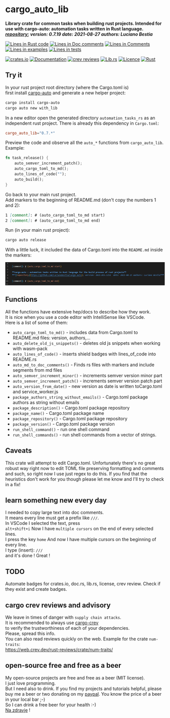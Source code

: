 [comment]: # (auto_md_to_doc_comments segment start A)

# cargo_auto_lib

[comment]: # (auto_cargo_toml_to_md start)

**Library crate for common tasks when building rust projects. Intended for use with cargo-auto: automation tasks written in Rust language.**  
***[repository](https://github.com/LucianoBestia/cargo_auto_lib); version: 0.7.19  date: 2021-08-27 authors: Luciano Bestia***  

[comment]: # (auto_cargo_toml_to_md end)

[comment]: # (auto_lines_of_code start)
[![Lines in Rust code](https://img.shields.io/badge/Lines_in_Rust-1001-green.svg)](https://github.com/LucianoBestia/cargo_auto_lib/)
[![Lines in Doc comments](https://img.shields.io/badge/Lines_in_Doc_comments-380-blue.svg)](https://github.com/LucianoBestia/cargo_auto_lib/)
[![Lines in Comments](https://img.shields.io/badge/Lines_in_comments-118-purple.svg)](https://github.com/LucianoBestia/cargo_auto_lib/)
[![Lines in examples](https://img.shields.io/badge/Lines_in_examples-0-yellow.svg)](https://github.com/LucianoBestia/cargo_auto_lib/)
[![Lines in tests](https://img.shields.io/badge/Lines_in_tests-11-orange.svg)](https://github.com/LucianoBestia/cargo_auto_lib/)

[comment]: # (auto_lines_of_code end)

[![crates.io](https://img.shields.io/crates/v/cargo_auto_lib.svg)](https://crates.io/crates/cargo_auto_lib) [![Documentation](https://docs.rs/cargo_auto_lib/badge.svg)](https://docs.rs/cargo_auto_lib/) [![crev reviews](https://web.crev.dev/rust-reviews/badge/crev_count/cargo_auto_lib.svg)](https://web.crev.dev/rust-reviews/crate/cargo_auto_lib/) [![Lib.rs](https://img.shields.io/badge/Lib.rs-rust-orange.svg)](https://lib.rs/crates/cargo_auto_lib/) [![Licence](https://img.shields.io/badge/license-MIT-blue.svg)](https://github.com/LucianoBestia/cargo_auto_lib/blob/master/LICENSE) [![Rust](https://github.com/LucianoBestia/cargo_auto_lib/workflows/RustAction/badge.svg)](https://github.com/LucianoBestia/cargo_auto_lib/)  

## Try it

In your rust project root directory (where the Cargo.toml is)  
first install [cargo-auto](https://crates.io/crates/cargo-auto) and generate a new helper project:

```bash
cargo install cargo-auto
cargo auto new with_lib
```

In a new editor open the generated directory `automation_tasks_rs` as an independent rust project. There is already this dependency in `Cargo.toml`:  

```toml
cargo_auto_lib="0.7.*"
```

Preview the code and observe all the `auto_*` functions from `cargo_auto_lib`.  
Example:  

```rust
fn task_release() {
    auto_semver_increment_patch();
    auto_cargo_toml_to_md();
    auto_lines_of_code("");
    auto_build();
}
```

Go back to your main rust project.  
Add markers to the beginning of README.md (don't copy the numbers 1 and 2):  

```md
1 [comment]: # (auto_cargo_toml_to_md start)
2 [comment]: # (auto_cargo_toml_to_md end)
```

Run (in your main rust project):

```bash
cargo auto release
```

With a little luck, it included the data of Cargo.toml into the `README.md` inside the markers:  

![auto_cargo_toml_to_md](https://github.com/LucianoBestia/cargo_auto_lib/raw/main/images/auto_cargo_toml_to_md.png "auto_cargo_toml_to_md")

## Functions

All the functions have extensive hep/docs to describe how they work.  
It is nice when you use a code editor with IntelliSense like VSCode.  
Here is a list of some of them:  

- `auto_cargo_toml_to_md()` - includes data from Cargo.toml to README.md files: version, authors,...
- `auto_delete_old_js_snippets()` - deletes old js snippets when working with wasm-pack
- `auto_lines_of_code()` - inserts shield badges with lines_of_code into README.rs
- `auto_md_to_doc_comments()` - Finds rs files with markers and include segments from md files
- `auto_semver_increment_minor()` - increments semver version minor part
- `auto_semver_increment_patch()` - increments semver version patch part
- `auto_version_from_date()` - new version as date is written toCargo.toml and service_worker.js
- `package_authors_string_without_emails()` - Cargo.toml package authors as string without emails
- `package_description()` - Cargo.toml package repository
- `package_name()` - Cargo.toml package name
- `package_repository()` - Cargo.toml package repository
- `package_version()` - Cargo.toml package version
- `run_shell_command()` - run one shell command
- `run_shell_commands()` - run shell commands from a vector of strings.

## Caveats

This crate will attempt to edit Cargo.toml. Unfortunately there's no great robust way right now to edit TOML file preserving formatting and comments and such, so right now I use just regex to do this.
If you find that the heuristics don't work for you though please let me know and I'll try to check in a fix!

## learn something new every day

I needed to copy large text into doc comments.  
It means every line must get a prefix like `///`.  
In VSCode I selected the text, press  
`alt+shift+i`
Now I have `multiple cursors` on the end of every selected lines.  
I press the key
`home`
And now I have multiple cursors on the beginning of every line.  
I type (insert):
`///`  
and it's done ! Great !

## TODO

Automate badges for crates.io, doc.rs, lib.rs, license, crev review. Check if they exist and create badges.

## cargo crev reviews and advisory

We leave in times of danger with `supply chain attacks`.  
It is recommended to always use [cargo-crev](https://github.com/crev-dev/cargo-crev)  
to verify the trustworthiness of each of your dependencies.  
Please, spread this info.  
You can also read reviews quickly on the web. Example for the crate `num-traits`:  
<https://web.crev.dev/rust-reviews/crate/num-traits/>  

## open-source free and free as a beer

My open-source projects are free and free as a beer (MIT license).  
I just love programming.  
But I need also to drink. If you find my projects and tutorials helpful, please buy me a beer or two donating on my [paypal](https://www.paypal.com/paypalme/LucianoBestia). You know the price of a beer in your local bar ;-)  
So I can drink a free beer for your health :-)  
[Na zdravje](https://translate.google.com/?hl=en&sl=sl&tl=en&text=Na%20zdravje&op=translate) !

[comment]: # (auto_md_to_doc_comments segment end A)
